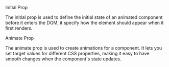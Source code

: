 Initial Prop

The initial prop is used to define the initial state of an animated component before it enters the DOM, it specify how the element should appear when it first renders.

Animate Prop

The animate prop is used to create animations for a component. It lets you set target values for different CSS properties, making it easy to have smooth changes when the component's state updates.


